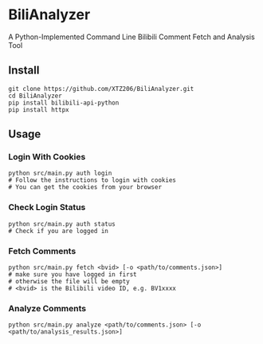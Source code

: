 # BiliAnalyzer

A Python-Implemented Command Line Bilibili Comment Fetch and Analysis Tool

## Install

``` shell
git clone https://github.com/XTZ206/BiliAnalyzer.git
cd BiliAnalyzer
pip install bilibili-api-python
pip install httpx
```

## Usage

### Login With Cookies

``` shell
python src/main.py auth login
# Follow the instructions to login with cookies
# You can get the cookies from your browser
```

### Check Login Status

``` shell
python src/main.py auth status
# Check if you are logged in
```

### Fetch Comments

``` shell
python src/main.py fetch <bvid> [-o <path/to/comments.json>]
# make sure you have logged in first
# otherwise the file will be empty
# <bvid> is the Bilibili video ID, e.g. BV1xxxx
```

### Analyze Comments

``` shell
python src/main.py analyze <path/to/comments.json> [-o <path/to/analysis_results.json>]
```
